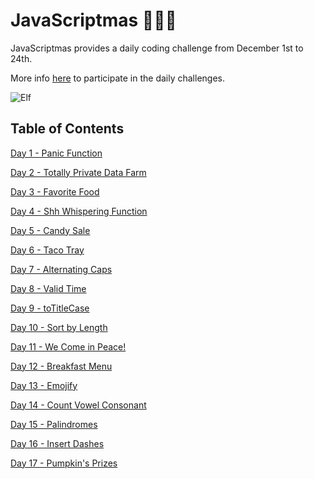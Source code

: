 # JavaScriptmas 🎄🎄🎄

JavaScriptmas provides a daily coding challenge from December 1st to 24th.

More info [here](https://scrimba.com/learn/javascriptmas) to participate in the daily challenges.

![Elf](https://media.giphy.com/media/oBTCwXvs0SUNO/giphy.gif)

## Table of Contents

[Day 1 - Panic Function](day1_panic_function/README.md)

[Day 2 - Totally Private Data Farm](day2_totally_private_data_farm/README.md)

[Day 3 - Favorite Food](day3_favorite_food/README.md)

[Day 4 - Shh Whispering Function](day4_shh_whispering_function/README.md)

[Day 5 - Candy Sale](day5_candy_sale/README.md)

[Day 6 - Taco Tray](day6_taco_tray/README.md)

[Day 7 - Alternating Caps](day7_alternating_caps/README.md)

[Day 8 - Valid Time](day8_valid_time/README.md)

[Day 9 - toTitleCase](day9_to_title_case/README.md)

[Day 10 - Sort by Length](day10_sort_by_length/README.md)

[Day 11 - We Come in Peace!](day11_we_come_in_peace/README.md)

[Day 12 - Breakfast Menu](day12_breakfast_menu/README.md)

[Day 13 - Emojify](day13_emojify/README.md)

[Day 14 - Count Vowel Consonant](day14_count_vowel_consonant/README.md)

[Day 15 - Palindromes](day15_palindromes/README.md)

[Day 16 - Insert Dashes](day16_insert_dashes/README.md)

[Day 17 - Pumpkin's Prizes](day17_pumpkins_prizes/README.md)
